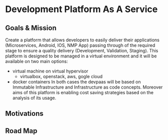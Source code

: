 # Development Platform As A Service

## Goals & Mission
Create a platform that allows developers to easily deliver their applications (Microservices, Android, IOS, NMP App) passing through of the required stage to ensure a quality delivery (Development, Validation, Staging).
This platform is designed to be managed in a virtual environment and it will be available on two main options:
* virtual machine on virtual hypervisor
  * virtualbox, openstack, aws, gogle cloud
* docker containers
In both cases the devpaas will be based on Immutable Infrastructure and Infrastructure as code concepts.
Moreover aims of this platform is enabling cost saving strategies based on the analysis of its usage.

## Motivations
 
## Road Map
